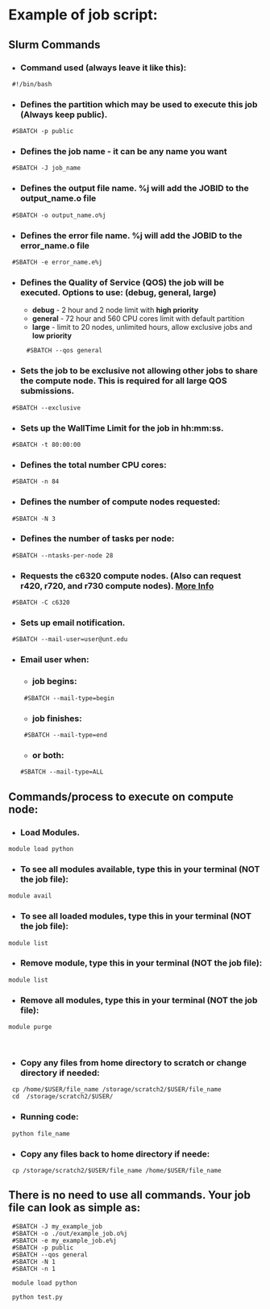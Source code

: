# Example of  job script:


## Slurm Commands


* ### Command used (always leave it like this):
```
 #!/bin/bash 
```

* ###	Defines the partition which may be used to execute this job (Always keep public).
```
 #SBATCH -p public 
```

* ###	Defines the job name - it can be any name you want
```
 #SBATCH -J job_name
```

* ###	Defines the output file name. %j will add the JOBID to the output_name.o file
```
 #SBATCH -o output_name.o%j
```

* ###	Defines the error file name. %j will add the JOBID to the error_name.o file
```
 #SBATCH -e error_name.e%j
```

* ###	Defines the Quality of Service (**QOS**) the job will be executed. Options to use: (debug, general, large)
  * **debug** - 2 hour and 2 node limit with **high priority**
  * **general** - 72 hour and 560 CPU cores limit with default partition
  * **large** - limit to 20 nodes, unlimited hours, allow exclusive jobs and **low priority**
 
```
     #SBATCH --qos general
```

* ###	Sets the job to be exclusive not allowing other jobs to share the compute node.  This is required for all large QOS submissions.
```
 #SBATCH --exclusive
```

* ###	Sets up the WallTime Limit for the job in hh:mm:ss.
```
 #SBATCH -t 80:00:00
```

* ###	Defines the total number CPU cores:
```
 #SBATCH -n 84
```

* ###	Defines the number of compute nodes requested:
```
 #SBATCH -N 3
```

* ###	Defines the number of tasks per node:
```
 #SBATCH --ntasks-per-node 28
```

* ###	Requests the c6320 compute nodes. (Also can request r420, r720, and r730 compute nodes). [More Info](https://hpc.unt.edu/compute-nodes)
```
 #SBATCH -C c6320
```

* ###	Sets up email notification.
```
 #SBATCH --mail-user=user@unt.edu
```

* ###	Email user when:
  * ### job begins:
  ```
   #SBATCH --mail-type=begin
  ```
  * ### job finishes:
  ```
   #SBATCH --mail-type=end
  ```
  * ### or both:
   ```
   #SBATCH --mail-type=ALL
  ```

## Commands/process to execute on compute node:
* ### Load Modules.
 ```
 module load python
```
 * ### To see all modules available, type this in your terminal (NOT the job file):
  ```
 module avail
```
 * ### To see all loaded modules, type this in your terminal (NOT the job file):
  ```
 module list
```
 * ### Remove module, type this in your terminal (NOT the job file):
  ```
 module list
```
 * ### Remove all modules, type this in your terminal (NOT the job file):
  ```
 module purge
```

</br>

* ### Copy any files from home directory to scratch or change directory if needed:
```
 cp /home/$USER/file_name /storage/scratch2/$USER/file_name
 cd  /storage/scratch2/$USER/
```
* ### Running code:
```
 python file_name
```

* ### Copy any files back to home directory if neede:
```
 cp /storage/scratch2/$USER/file_name /home/$USER/file_name
```

## There is no need to use all commands. Your job file can look as simple as:
```
 #SBATCH -J my_example_job
 #SBATCH -o ./out/example_job.o%j
 #SBATCH -e my_example_job.e%j
 #SBATCH -p public
 #SBATCH --qos general
 #SBATCH -N 1
 #SBATCH -n 1

 module load python

 python test.py
```

